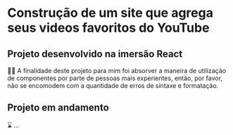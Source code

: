 # Construção de um site que agrega seus videos favoritos do YouTube 


## Projeto desenvolvido na **imersão React**

:astronaut:	 A finalidade deste projeto para mim foi absorver a maneira de utilização de componentes por parte
de pessoas mais experientes, então, por favor, não se encomodem com a quantidade de erros de sintaxe e formatação.


## Projeto em andamento 
:hourglass:	... 
